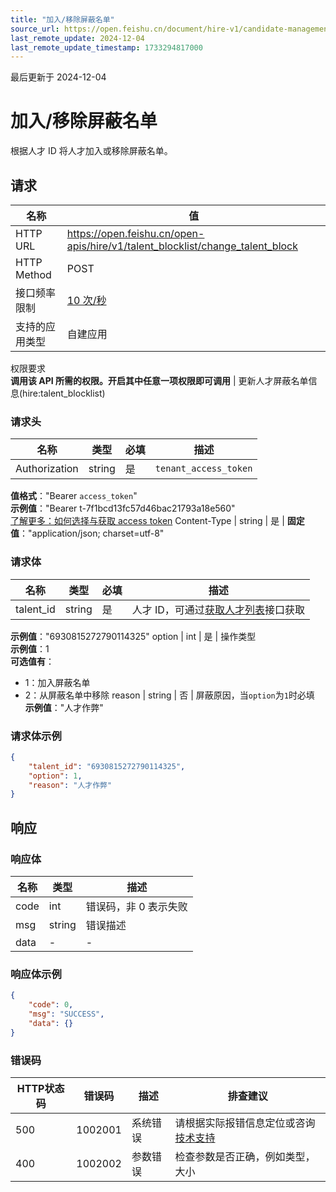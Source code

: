 ```yaml
---
title: "加入/移除屏蔽名单"
source_url: https://open.feishu.cn/document/hire-v1/candidate-management/talent/change_talent_block
last_remote_update: 2024-12-04
last_remote_update_timestamp: 1733294817000
---
```

最后更新于 2024-12-04

# 加入/移除屏蔽名单

根据人才 ID 将人才加入或移除屏蔽名单。

## 请求
名称 | 值
---|---
HTTP URL | https://open.feishu.cn/open-apis/hire/v1/talent_blocklist/change_talent_block
HTTP Method | POST
接口频率限制 | [10 次/秒](https://open.feishu.cn/document/ukTMukTMukTM/uUzN04SN3QjL1cDN)
支持的应用类型 | 自建应用
权限要求  
            **调用该 API 所需的权限。开启其中任意一项权限即可调用** | 更新人才屏蔽名单信息(hire:talent_blocklist)

### 请求头

名称 | 类型 | 必填 | 描述
--- | --- | --- | ---
Authorization | string | 是 | `tenant_access_token`  
**值格式**："Bearer `access_token`"  
**示例值**："Bearer t-7f1bcd13fc57d46bac21793a18e560"  
[了解更多：如何选择与获取 access token](https://open.feishu.cn/document/uAjLw4CM/ugTN1YjL4UTN24CO1UjN/trouble-shooting/how-to-choose-which-type-of-token-to-use)
Content-Type | string | 是 | **固定值**："application/json; charset=utf-8"

### 请求体

名称 | 类型 | 必填 | 描述
--- | --- | --- | ---
talent_id | string | 是 | 人才 ID，可通过[获取人才列表](https://open.feishu.cn/document/ukTMukTMukTM/uMzM1YjLzMTN24yMzUjN/hire-v1/talent/list)接口获取  
**示例值**："6930815272790114325"
option | int | 是 | 操作类型  
**示例值**：1  
**可选值有**：  
- 1：加入屏蔽名单  
- 2：从屏蔽名单中移除
reason | string | 否 | 屏蔽原因，当`option`为`1`时必填  
**示例值**："人才作弊"

### 请求体示例
```json
{
    "talent_id": "6930815272790114325",
    "option": 1,
    "reason": "人才作弊"
}
```

## 响应

### 响应体

名称 | 类型 | 描述
--- | --- | ---
code | int | 错误码，非 0 表示失败
msg | string | 错误描述
data | \- | \-

### 响应体示例
```json
{
    "code": 0,
    "msg": "SUCCESS",
    "data": {}
}
```

### 错误码

HTTP状态码 | 错误码 | 描述 | 排查建议
--- | --- | --- | ---
500 | 1002001 | 系统错误 | 请根据实际报错信息定位或咨询[技术支持](https://applink.feishu.cn/TLJpeNdW)
400 | 1002002 | 参数错误 | 检查参数是否正确，例如类型，大小
